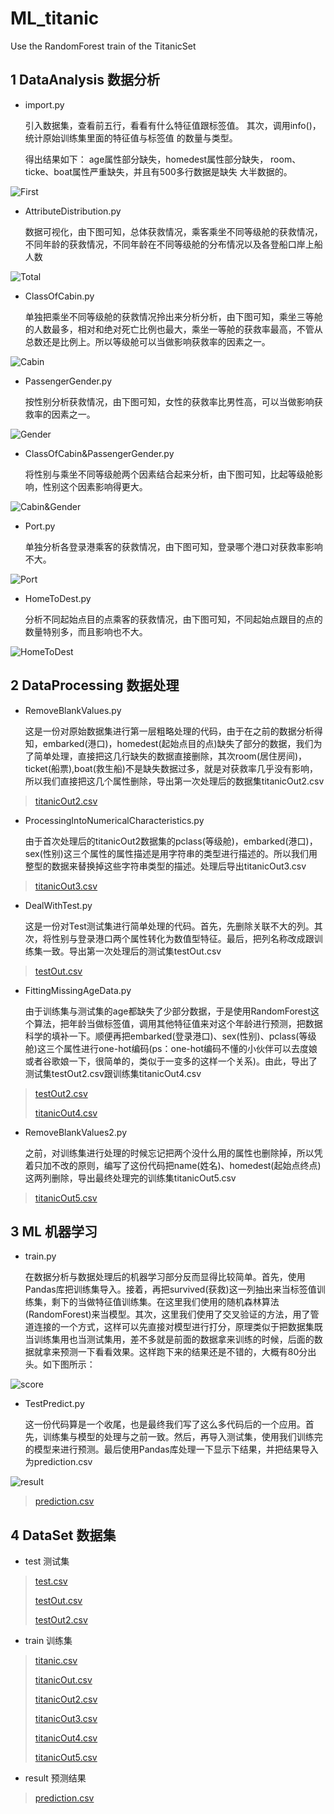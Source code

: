 # ML_titanic

Use the RandomForest train of the TitanicSet

## 1 DataAnalysis 数据分析

* import.py  

    引入数据集，查看前五行，看看有什么特征值跟标签值。
    其次，调用info()，统计原始训练集里面的特征值与标签值
    的数量与类型。

    得出结果如下：
    age属性部分缺失，homedest属性部分缺失，
    room、ticke、boat属性严重缺失，并且有500多行数据是缺失
    大半数据的。

![First](Help_files/7.png)

* AttributeDistribution.py

    数据可视化，由下图可知，总体获救情况，乘客乘坐不同等级舱的获救情况，不同年龄的获救情况，不同年龄在不同等级舱的分布情况以及各登船口岸上船人数

![Total](Help_files/1.png)

* ClassOfCabin.py

    单独把乘坐不同等级舱的获救情况拎出来分析分析，由下图可知，乘坐三等舱的人数最多，相对和绝对死亡比例也最大，乘坐一等舱的获救率最高，不管从总数还是比例上。所以等级舱可以当做影响获救率的因素之一。

![Cabin](Help_files/2.png)

* PassengerGender.py

    按性别分析获救情况，由下图可知，女性的获救率比男性高，可以当做影响获救率的因素之一。

![Gender](Help_files/3.png)

* ClassOfCabin&PassengerGender.py

    将性别与乘坐不同等级舱两个因素结合起来分析，由下图可知，比起等级舱影响，性别这个因素影响得更大。

![Cabin&Gender](Help_files/4.png)

* Port.py

    单独分析各登录港乘客的获救情况，由下图可知，登录哪个港口对获救率影响不大。

![Port](Help_files/5.png)

* HomeToDest.py

    分析不同起始点目的点乘客的获救情况，由下图可知，不同起始点跟目的点的数量特别多，而且影响也不大。

![HomeToDest](Help_files/6.png)

## 2 DataProcessing 数据处理

* RemoveBlankValues.py

    这是一份对原始数据集进行第一层粗略处理的代码，由于在之前的数据分析得知，embarked(港口)，homedest(起始点目的点)缺失了部分的数据，我们为了简单处理，直接把这几行缺失的数据直接删除，其次room(居住房间)，ticket(船票),boat(救生船)不是缺失数据过多，就是对获救率几乎没有影响，所以我们直接把这几个属性删除，导出第一次处理后的数据集titanicOut2.csv

> [titanicOut2.csv](Titanic\DataSet\train\titanicOut2.csv)

* ProcessingIntoNumericalCharacteristics.py

    由于首次处理后的titanicOut2数据集的pclass(等级舱)，embarked(港口)，sex(性别)这三个属性的属性描述是用字符串的类型进行描述的。所以我们用整型的数据来替换掉这些字符串类型的描述。处理后导出titanicOut3.csv

> [titanicOut3.csv](Titanic\DataSet\train\titanicOut3.csv)

* DealWithTest.py

    这是一份对Test测试集进行简单处理的代码。首先，先删除关联不大的列。其次，将性别与登录港口两个属性转化为数值型特征。最后，把列名称改成跟训练集一致。导出第一次处理后的测试集testOut.csv

> [testOut.csv](Titanic\DataSet\test\testOut.csv)

* FittingMissingAgeData.py

    由于训练集与测试集的age都缺失了少部分数据，于是使用RandomForest这个算法，把年龄当做标签值，调用其他特征值来对这个年龄进行预测，把数据科学的填补一下。顺便再把embarked(登录港口)、sex(性别)、pclass(等级舱)这三个属性进行one-hot编码(ps：one-hot编码不懂的小伙伴可以去度娘或者谷歌娘一下，很简单的，类似于一变多的这样一个关系)。由此，导出了测试集testOut2.csv跟训练集titanicOut4.csv

> [testOut2.csv](Titanic\DataSet\test\testOut2.csv)
>
> [titanicOut4.csv](Titanic\DataSet\train\titanicOut4.csv)

* RemoveBlankValues2.py

    之前，对训练集进行处理的时候忘记把两个没什么用的属性也删除掉，所以凭着只加不改的原则，编写了这份代码把name(姓名)、homedest(起始点终点)这两列删除，导出最终处理完的训练集titanicOut5.csv

> [titanicOut5.csv](Titanic\DataSet\train\titanicOut5.csv)

## 3 ML 机器学习

* train.py

    在数据分析与数据处理后的机器学习部分反而显得比较简单。首先，使用Pandas库把训练集导入。接着，再把survived(获救)这一列抽出来当标签值训练集，剩下的当做特征值训练集。在这里我们使用的随机森林算法(RandomForest)来当模型。其次，这里我们使用了交叉验证的方法，用了管道连接的一个方式，这样可以先直接对模型进行打分，原理类似于把数据集既当训练集用也当测试集用，差不多就是前面的数据拿来训练的时候，后面的数据就拿来预测一下看看效果。这样跑下来的结果还是不错的，大概有80分出头。如下图所示：

![score](README_files/1.jpg)

* TestPredict.py

    这一份代码算是一个收尾，也是最终我们写了这么多代码后的一个应用。首先，训练集与模型的处理与之前一致。然后，再导入测试集，使用我们训练完的模型来进行预测。最后使用Pandas库处理一下显示下结果，并把结果导入为prediction.csv

![result](README_files/2.jpg)

> [prediction.csv](Titanic\DataSet\result\prediction.csv)

## 4 DataSet 数据集

* test 测试集

> [test.csv](Titanic\DataSet\test\test.csv)
>
> [testOut.csv](Titanic\DataSet\test\testOut.csv)
>
> [testOut2.csv](Titanic\DataSet\test\testOut2.csv)

* train 训练集

> [titanic.csv](Titanic\DataSet\train\titanic.csv)
>
> [titanicOut.csv](Titanic\DataSet\train\titanicOut.csv)
>
> [titanicOut2.csv](Titanic\DataSet\train\titanicOut2.csv)
>
> [titanicOut3.csv](Titanic\DataSet\train\titanicOut3.csv)
>
> [titanicOut4.csv](Titanic\DataSet\train\titanicOut4.csv)
>
> [titanicOut5.csv](Titanic\DataSet\train\titanicOut5.csv)

* result 预测结果

> [prediction.csv](Titanic\DataSet\result\prediction.csv)
